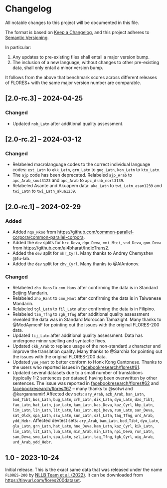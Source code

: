 # Changelog

All notable changes to this project will be documented in this file.

The format is based on [Keep a Changelog](https://keepachangelog.com/en/1.1.0/), and this project adheres to [Semantic Versioning](https://semver.org/spec/v2.0.0.html).

In particular:

1. Any updates to pre-existing files shall entail a major version bump.
2. The inclusion of a new language, without changes to other pre-existing data, shall only entail a minor version bump.

It follows from the above that benchmark scores across different releases of FLORES+ with the same major version number are comparable.

## [2.0-rc.3] – 2024-04-25

### Changed

- Updated `nob_Latn` after additional quality assessment.

## [2.0-rc.2] – 2024-03-12

### Changed

- Relabeled macrolanguage codes to the correct individual language codes: `est_Latn` to `ekk_Latn`, `grn_Latn` to `gug_Latn`, `kon_Latn` to `ktu_Latn`.
- The `ajp` code has been deprecated. Relabeled `ajp_Arab` to `apc_Arab_sout3123` and `apc_Arab` to `apc_Arab_nort3139`.
- Relabeled Asante and Akuapem data: `aka_Latn` to `twi_Latn_asan1239` and `twi_Latn` to `twi_Latn_akua1239`.

## [2.0-rc.1] – 2024-02-29

### Added

- Added `nqo_Nkoo` from <https://github.com/common-parallel-corpora/common-parallel-corpora>.
- Added the `dev` splits for `brx_Deva`, `dgo_Deva`, `mni_Mtei`, `snd_Deva`, `gom_Deva` from <https://github.com/ai4bharat/IndicTrans2>.
- Added the `dev` split for `mhr_Cyrl`. Many thanks to Andrey Chemyshev @fu-lab.
- Added the `dev` split for `chv_Cyrl`. Many thanks to @AlAntonov.

### Changed

- Relabeled `zho_Hans` to `cmn_Hans` after confirming the data is in Standard Beijing Mandarin.
- Relabeled `zho_Hant` to `cmn_Hant` after confirming the data is in Taiwanese Mandarin.
- Relabeled `tgl_Latn` to `fil_Latn` after confirming the data is in Filipino.
- Relabeled `tzm_Tfng` to `zgh_Tfng` after additional quality assessment revealed the data was in Standard Moroccan Tamazight. Many thanks to @MedAymenF for pointing out the issues with the original FLORES-200 data.
- Updated `lij_Latn` after additional quality assessment. Data has undergone minor spelling and syntactic fixes.
- Updated `ckb_Arab` to replace usage of the non-standard `ك` character and improve the translation quality. Many thanks to @Sarchia for pointing out the issues with the original FLORES-200 data.
- Updated `yue_Hant` to better conform to Honk Kong Cantonese. Thanks to the users who reported issues in [facebookresearch/flores#61](https://github.com/facebookresearch/flores/issues/61).
- Updated several datasets due to a small number of translations (typically 1-2 sentences per dataset) having been overwritten by other sentences. The issue was reported in [facebookresearch/flores#62](https://github.com/facebookresearch/flores/issues/62) and [facebookresearch/flores#67](https://github.com/facebookresearch/flores/issues/67) – many thanks to @sotwi and @kargaranamir! Affected dev sets: `ary_Arab`, `azb_Arab`, `ban_Latn`, `bod_Tibt`, `bos_Latn`, `bug_Latn`, `crh_Latn`, `dik_Latn`, `dyu_Latn`, `dzo_Tibt`, `fao_Latn`, `hat_Latn`, `jav_Latn`, `kam_Latn`, `kas_Deva`, `kaz_Cyrl`, `kbp_Latn`, `lim_Latn`, `lin_Latn`, `lit_Latn`, `lus_Latn`, `npi_Deva`, `run_Latn`, `san_Deva`, `sat_Olck`, `spa_Latn`, `ssw_Latn`, `sun_Latn`, `szl_Latn`, `taq_Tfng`, `urd_Arab`, `ydd_Hebr`. Affected devtest sets: `ary_Arab`, `bam_Latn`, `bod_Tibt`, `dyu_Latn`, `gla_Latn`, `grn_Latn`, `hat_Latn`, `hne_Deva`, `kam_Latn`, `kaz_Cyrl`, `kik_Latn`, `lin_Latn`, `lit_Latn`, `lua_Latn`, `min_Arab`, `min_Latn`, `npi_Deva`, `run_Latn`, `san_Deva`, `smo_Latn`, `spa_Latn`, `szl_Latn`, `taq_Tfng`, `tgk_Cyrl`, `uig_Arab`, `urd_Arab`, `ydd_Hebr`.

## 1.0 - 2023-10-24

Initial release. This is the exact same data that was released under the name `FLORES-200` by [NLLB Team et al. (2022)](https://arxiv.org/abs/2207.04672). It can be downloaded from <https://tinyurl.com/flores200dataset>.